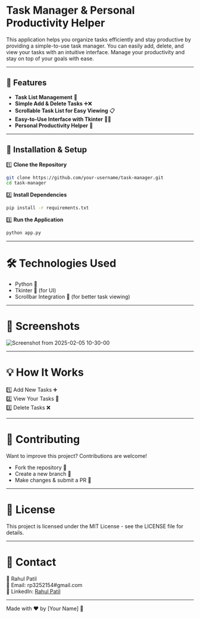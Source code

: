 # Task Manager & Personal Productivity Helper

This application helps you organize tasks efficiently and stay productive by providing a simple-to-use task manager. You can easily add, delete, and view your tasks with an intuitive interface. Manage your productivity and stay on top of your goals with ease.

----- 

## 🌟 Features
- **Task List Management** 📝
- **Simple Add & Delete Tasks** ➕❌
- **Scrollable Task List for Easy Viewing** 📋
- **Easy-to-Use Interface with Tkinter** 👨‍💻
- **Personal Productivity Helper** 💪

-----

## 🚀 Installation & Setup

1️⃣ **Clone the Repository**
```bash
git clone https://github.com/your-username/task-manager.git  
cd task-manager
```
2️⃣ **Install Dependencies**
```bash
pip install -r requirements.txt
```
3️⃣ **Run the Application**

```bash
python app.py
```
------ 

# 🛠️ Technologies Used
- Python 🐍
- Tkinter 🎨 (for UI)
- Scrollbar Integration 📜 (for better task viewing)
---------

# 📸 Screenshots
![Screenshot from 2025-02-05 10-30-00](https://github.com/user-attachments/assets/7e5654e3-af94-4d49-ac0f-dca9712d7da2)


--------

# 💡 How It Works
1️⃣ Add New Tasks ➕</br>
2️⃣ View Your Tasks 📝</br>
3️⃣ Delete Tasks ❌</br>

-------

# 🤝 Contributing
Want to improve this project? Contributions are welcome!
- Fork the repository 🍴
- Create a new branch 🌱
- Make changes & submit a PR 🚀

------

# 📜 License
This project is licensed under the MIT License - see the LICENSE file for details.

------

# 📩 Contact
👤 Rahul Patil</br>
📧 Email: rp3252154#gmail.com</br>
🔗 LinkedIn: [Rahul Patil](https://www.linkedin.com/in/rahul-patil-4bb533209)</br>

----

Made with ❤️ by [Your Name] 🚀
